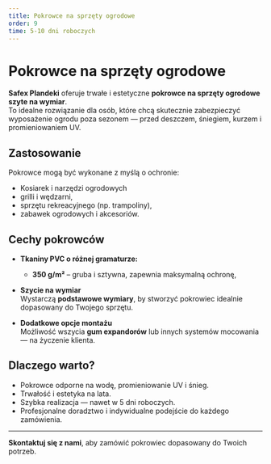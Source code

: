 ```yaml
---
title: Pokrowce na sprzęty ogrodowe
order: 9
time: 5-10 dni roboczych
---
```


# Pokrowce na sprzęty ogrodowe

**Safex Plandeki** oferuje trwałe i estetyczne **pokrowce na sprzęty ogrodowe
szyte na wymiar**.  
To idealne rozwiązanie dla osób, które chcą skutecznie zabezpieczyć wyposażenie
ogrodu poza sezonem — przed deszczem, śniegiem, kurzem i promieniowaniem UV.

## Zastosowanie

Pokrowce mogą być wykonane z myślą o ochronie:

- Kosiarek i narzędzi ogrodowych
- grilli i wędzarni,
- sprzętu rekreacyjnego (np. trampoliny),
- zabawek ogrodowych i akcesoriów.

## Cechy pokrowców

- **Tkaniny PVC o różnej gramaturze:**
  - **350 g/m²** – gruba i sztywna, zapewnia maksymalną ochronę,
- **Szycie na wymiar**  
  Wystarczą **podstawowe wymiary**, by stworzyć pokrowiec idealnie dopasowany do
  Twojego sprzętu.

- **Dodatkowe opcje montażu**  
  Możliwość wszycia **gum expandorów** lub innych systemów mocowania — na
  życzenie klienta.

## Dlaczego warto?

- Pokrowce odporne na wodę, promieniowanie UV i śnieg.
- Trwałość i estetyka na lata.
- Szybka realizacja — nawet w 5 dni roboczych.
- Profesjonalne doradztwo i indywidualne podejście do każdego zamówienia.

---

**Skontaktuj się z nami**, aby zamówić pokrowiec dopasowany do Twoich potrzeb.
